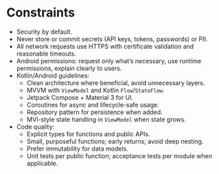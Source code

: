 # Constraints

- Security by default.
- Never store or commit secrets (API keys, tokens, passwords) or PII.
- All network requests use HTTPS with certificate validation and reasonable timeouts.
- Android permissions: request only what’s necessary, use runtime permissions, explain clearly to users.
- Kotlin/Android guidelines:
  - Clean architecture where beneficial, avoid unnecessary layers.
  - MVVM with `ViewModel` and Kotlin `Flow`/`StateFlow`.
  - Jetpack Compose + Material 3 for UI.
  - Coroutines for async and lifecycle-safe usage.
  - Repository pattern for persistence when added.
  - MVI-style state handling in `ViewModel` when state grows.
- Code quality:
  - Explicit types for functions and public APIs.
  - Small, purposeful functions; early returns; avoid deep nesting.
  - Prefer immutability for data models.
  - Unit tests per public function; acceptance tests per module when applicable.



